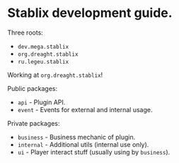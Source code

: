 # Stablix development guide.

Three roots:
* `dev.mega.stablix`
* `org.dreaght.stablix`
* `ru.legeu.stablix`

Working at `org.dreaght.stablix`!

Public packages:
* `api` - Plugin API.
* `event` - Events for external and internal usage.

Private packages:
* `business` - Business mechanic of plugin.
* `internal` - Additional utils (internal use only).
* `ui` - Player interact stuff (usually using by `business`).

